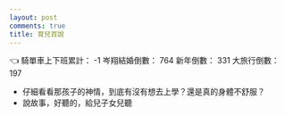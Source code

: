 ```yaml
---
layout: post
comments: true
title: 育兒百說
---
```


:point_left:
騎單車上下班累計： -1
岑翔結婚倒數： 764
新年倒數： 331
大旅行倒數： 197

- 仔細看看那孩子的神情，到底有沒有想去上學？還是真的身體不舒服？
- 說故事，好聽的，給兒子女兒聽
